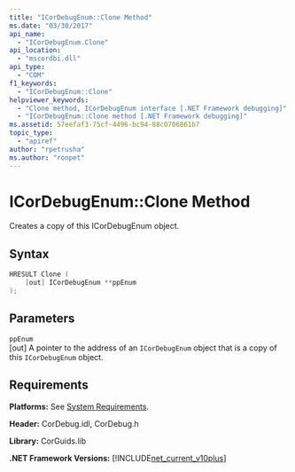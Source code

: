 ```yaml
---
title: "ICorDebugEnum::Clone Method"
ms.date: "03/30/2017"
api_name: 
  - "ICorDebugEnum.Clone"
api_location: 
  - "mscordbi.dll"
api_type: 
  - "COM"
f1_keywords: 
  - "ICorDebugEnum::Clone"
helpviewer_keywords: 
  - "Clone method, ICorDebugEnum interface [.NET Framework debugging]"
  - "ICorDebugEnum::Clone method [.NET Framework debugging]"
ms.assetid: 57eefaf3-75cf-4496-bc94-88c0706861b7
topic_type: 
  - "apiref"
author: "rpetrusha"
ms.author: "ronpet"
---
```

# ICorDebugEnum::Clone Method
Creates a copy of this ICorDebugEnum object.  
  
## Syntax  
  
```cpp  
HRESULT Clone (  
    [out] ICorDebugEnum **ppEnum  
);  
```  
  
## Parameters  
 `ppEnum`  
 [out] A pointer to the address of an `ICorDebugEnum` object that is a copy of this `ICorDebugEnum` object.  
  
## Requirements  
 **Platforms:** See [System Requirements](../../../../docs/framework/get-started/system-requirements.md).  
  
 **Header:** CorDebug.idl, CorDebug.h  
  
 **Library:** CorGuids.lib  
  
 **.NET Framework Versions:** [!INCLUDE[net_current_v10plus](../../../../includes/net-current-v10plus-md.md)]
